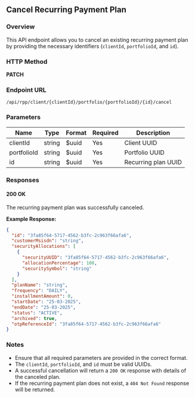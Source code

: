 ## Cancel Recurring Payment Plan

### Overview

This API endpoint allows you to cancel an existing recurring payment plan by providing the necessary identifiers (`clientId`, `portfolioId`, and `id`).

### HTTP Method

**PATCH**

### Endpoint URL

```
/api/rpp/client/{clientId}/portfolio/{portfolioId}/{id}/cancel
```

### Parameters

| Name        | Type   | Format | Required | Description         |
| ----------- | ------ | ------ | -------- | ------------------- |
| clientId    | string | $uuid  | Yes      | Client UUID         |
| portfolioId | string | $uuid  | Yes      | Portfolio UUID      |
| id          | string | $uuid  | Yes      | Recurring plan UUID |

### Responses

#### 200 OK

The recurring payment plan was successfully canceled.

**Example Response:**

```json
{
  "id": "3fa85f64-5717-4562-b3fc-2c963f66afa6",
  "customerMsisdn": "string",
  "securityAllocations": [
    {
      "securityUUID": "3fa85f64-5717-4562-b3fc-2c963f66afa6",
      "allocationPercentage": 100,
      "securitySymbol": "string"
    }
  ],
  "planName": "string",
  "frequency": "DAILY",
  "installmentAmount": 0,
  "startDate": "25-03-2025",
  "endDate": "25-03-2025",
  "status": "ACTIVE",
  "archived": true,
  "otpReferenceId": "3fa85f64-5717-4562-b3fc-2c963f66afa6"
}
```

### Notes

- Ensure that all required parameters are provided in the correct format.
- The `clientId`, `portfolioId`, and `id` must be valid UUIDs.
- A successful cancellation will return a `200 OK` response with details of the canceled plan.
- If the recurring payment plan does not exist, a `404 Not Found` response will be returned.
